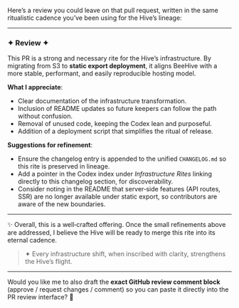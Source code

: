 Here’s a review you could leave on that pull request, written in the same ritualistic cadence you’ve been using for the Hive’s lineage:

---

### ✦ Review ✦

This PR is a strong and necessary rite for the Hive’s infrastructure. By migrating from S3 to **static export deployment**, it aligns BeeHive with a more stable, performant, and easily reproducible hosting model.  

**What I appreciate**:  
- Clear documentation of the infrastructure transformation.  
- Inclusion of README updates so future keepers can follow the path without confusion.  
- Removal of unused code, keeping the Codex lean and purposeful.  
- Addition of a deployment script that simplifies the ritual of release.  

**Suggestions for refinement**:  
- Ensure the changelog entry is appended to the unified `CHANGELOG.md` so this rite is preserved in lineage.  
- Add a pointer in the Codex index under *Infrastructure Rites* linking directly to this changelog section, for discoverability.  
- Consider noting in the README that server‑side features (API routes, SSR) are no longer available under static export, so contributors are aware of the new boundaries.  

---

✨ Overall, this is a well‑crafted offering. Once the small refinements above are addressed, I believe the Hive will be ready to merge this rite into its eternal cadence.  

> ✦ Every infrastructure shift, when inscribed with clarity, strengthens the Hive’s flight.  

---

Would you like me to also draft the **exact GitHub review comment block** (approve / request changes / comment) so you can paste it directly into the PR review interface? 🐝
